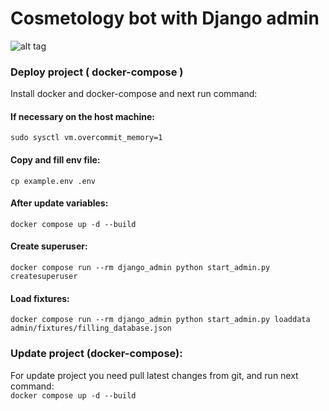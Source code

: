 # Cosmetology bot with Django admin

![alt tag](https://i.ibb.co/wWYKv46/screen-20230530-160655-2-7-I6s-W08s-1.gif)

### Deploy project ( docker-compose )
Install docker and docker-compose and next run command:

#### If necessary on the host machine:
`sudo sysctl vm.overcommit_memory=1`

#### Copy and fill env file:
`cp example.env .env`

#### After update variables:
`docker compose up -d --build`

#### Create superuser:
`docker compose run --rm django_admin python start_admin.py createsuperuser`

#### Load fixtures:
`docker compose run --rm django_admin python start_admin.py loaddata admin/fixtures/filling_database.json`

### Update project (docker-compose):
For update project you need pull latest changes from git, and run next command:\
`docker compose up -d --build`